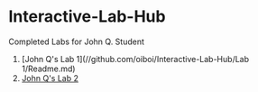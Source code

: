 # Interactive-Lab-Hub

Completed Labs for John Q. Student

1. [John Q's Lab 1](//github.com/oiboi/Interactive-Lab-Hub/Lab 1/Readme.md)
2. [John Q's Lab 2](//github.com/johnqstudent/idd-fa18-lab2)
